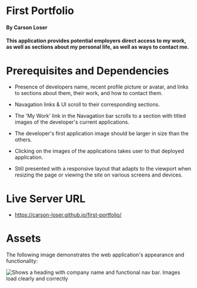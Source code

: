 # First Portfolio

#### By Carson Loser

#### This application provides potential employers direct access to my work, as well as sections about my personal life, as well as ways to contact me.

# Prerequisites and Dependencies

* Presence of developers name, recent profile picture or avatar, and links to sections about them, their work, and how to contact them.

* Navagation links & UI scroll to their corresponding sections.

* The 'My Work' link in the Navagation bar scrolls to a section with titled images of the developer's current applications.

* The developer's first application image should be larger in size than the others.

* Clicking on the images of the applications takes user to that deployed application.

* Still presented with a responsive layout that adapts to the viewport when resizing the page or viewing the site on various screens and devices.


# Live Server URL

- https://carson-loser.github.io/first-portfolio/

# Assets

The following image demonstrates the web application's appearance and functionality:

![Shows a heading with company name and functional nav bar. Images load clearly and correctly](./assets/images/Portfolio-SC.png)